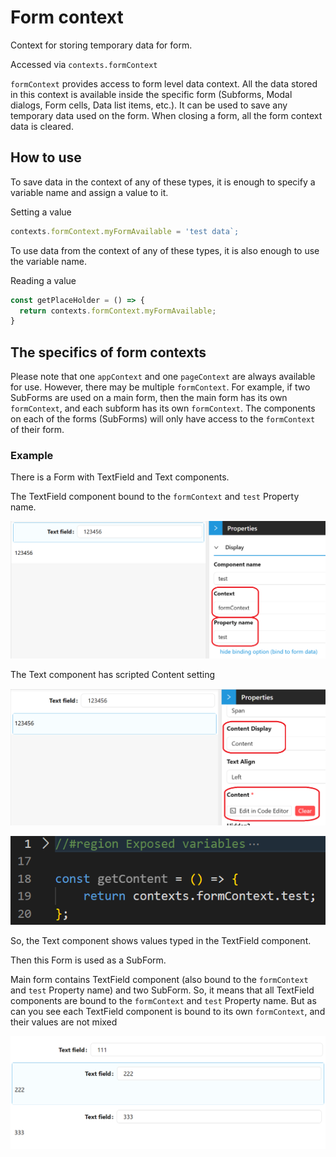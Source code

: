 # Form context

Context for storing temporary data for form.

Accessed via `contexts.formContext`  

`formContext` provides access to form level data context. All the data stored in this context is available inside the specific form (Subforms, Modal dialogs, Form cells, Data list items, etc.). It can be used to save any temporary data used on the form. When closing a form, all the form context data is cleared.

## How to use

To save data in the context of any of these types, it is enough to specify a variable name and assign a value to it.

Setting a value

```Javascript
contexts.formContext.myFormAvailable = 'test data`;
```

To use data from the context of any of these types, it is also enough to use the variable name.

Reading a value 

```Javascript
const getPlaceHolder = () => {
  return contexts.formContext.myFormAvailable;
}
```

## The specifics of form contexts

Please note that one `appContext` and one `pageContext` are always available for use. However, there may be multiple `formContext`. For example, if two SubForms are used on a main form, then the main form has its own `formContext`, and each subform has its own `formContext`. The components on each of the forms (SubForms) will only have access to the `formContext` of their form.

### Example

There is a Form with TextField and Text components.

The TextField component bound to the `formContext` and `test` Property name.

![1742646916099](images/app-page-form-context/1742646916099.png)

The Text component has scripted Content setting

![1742647034571](images/app-page-form-context/1742647034571.png)

![1742843256384](images/app-page-form-context/1742843256384.png)

So, the Text component shows values typed in the TextField component.

Then this Form is used as a SubForm.

Main form contains TextField component (also bound to the `formContext` and `test` Property name) and two SubForm. So, it means that all TextField components are bound to the `formContext` and `test` Property name. But as can you see each TextField component is bound to its own `formContext`, and their values are not mixed

![1742842987463](images/app-page-form-context/1742842987463.png)
